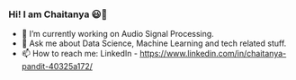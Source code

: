 ### Hi! I am Chaitanya 😃👋


- 🔭 I’m currently working on Audio Signal Processing.
- 💬 Ask me about Data Science, Machine Learning and tech related stuff.
- 📫 How to reach me: LinkedIn - https://www.linkedin.com/in/chaitanya-pandit-40325a172/

<!--
**ChaitanyaPandit1998/ChaitanyaPandit1998** is a ✨ _special_ ✨ repository because its `README.md` (this file) appears on your GitHub profile.

Here are some ideas to get you started:

- 🔭 I’m currently working on ...
- 🌱 I’m currently learning ...
- 👯 I’m looking to collaborate on ...
- 🤔 I’m looking for help with ...
- 💬 Ask me about ...
- 📫 How to reach me: ...
- 😄 Pronouns: ...
- ⚡ Fun fact: ...
-->
